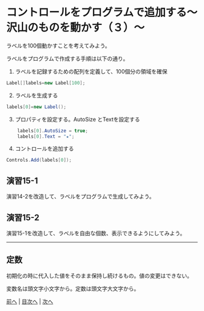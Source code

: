 # コントロールをプログラムで追加する～沢山のものを動かす（３）～
ラベルを100個動かすことを考えてみよう。

ラベルをプログラムで作成する手順は以下の通り。

1.	ラベルを記録するための配列を定義して、100個分の領域を確保

```cs
Label[]labels=new Label[100];
```

2.	ラベルを生成する

```cs
labels[0]=new Label();
```

3.	プロパティを設定する。AutoSize とTextを設定する

```cs
    labels[0].AutoSize = true;
    labels[0].Text = "★";
```

4.	コントロールを追加する

```cs
Controls.Add(labels[0]);
```

## 演習15-1
演習14-2を改造して、ラベルをプログラムで生成してみよう。

## 演習15-2
演習15-1を改造して、ラベルを自由な個数、表示できるようにしてみよう。

---
## 定数
初期化の時に代入した値をそのまま保持し続けるもの。値の変更はできない。

変数名は頭文字小文字から。定数は頭文字大文字から。

[前へ](14.md) | [目次へ](README.md#%E7%9B%AE%E6%AC%A1) | [次へ](16.md)
